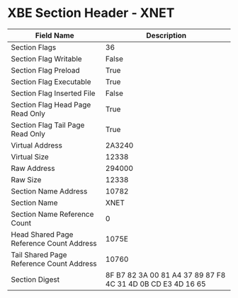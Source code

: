 # XBE Section Header - XNET

| Field Name | Description |
|---|---|
| Section Flags | 36 |
| Section Flag Writable | False |
| Section Flag Preload | True |
| Section Flag Executable | True |
| Section Flag Inserted File | False |
| Section Flag Head Page Read Only | True |
| Section Flag Tail Page Read Only | True |
| Virtual Address | 2A3240 |
| Virtual Size | 12338 |
| Raw Address | 294000 |
| Raw Size | 12338 |
| Section Name Address | 10782 |
| Section Name | XNET |
| Section Name Reference Count | 0 |
| Head Shared Page Reference Count Address | 1075E |
| Tail Shared Page Reference Count Address | 10760 |
| Section Digest | 8F B7 82 3A 00 81 A4 37 89 87 F8 4C 31 4D 0B CD E3 4D 16 65 |
